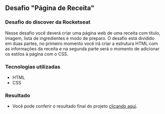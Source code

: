 ## Desafio "Página de Receita" 

### Desafio do discover da Rocketseat
Nesse desafio você deverá criar uma página web de uma receita com título, imagem, lista de ingredientes e modo de preparo.
O desafio está dividido em duas partes, no primeiro momento você irá criar a estrutura HTML com as informações da receita e na segunda parte será o momento de adicionar os estilos à página com o CSS.
### Tecnologias utilizadas
- HTML
- CSS
### Resultado
- Você pode conferir o resultado final do projeto [clicando aqui](https://queziafiladelfo.github.io/rocketseat_discover_challenger_pagina_de_receitas/).
